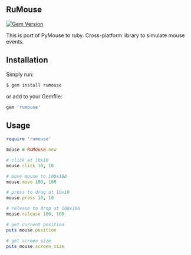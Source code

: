 RuMouse
-------

[![Gem Version](https://badge.fury.io/rb/rumouse.png)](http://badge.fury.io/rb/rumouse)

This is port of PyMouse to ruby. Cross-platform library to simulate mouse events.

Installation
------------

Simply run:

```bash
$ gem install rumouse
```

or add to your Gemfile:

```ruby
gem 'rumouse'
```

Usage
-----

```ruby
require 'rumouse'

mouse = RuMouse.new

# click at 10x10
mouse.click 10, 10

# move mouse to 100x100
mouse.move 100, 100

# press to drag at 10x10
mouse.press 10, 10

# release to drop at 100x100
mouse.release 100, 100

# get current position
puts mouse.position

# get screen size
puts mouse.screen_size 
```
